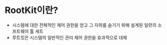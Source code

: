 # RootKit이란?
* 시스템에 대한 전체적인 제어 권한을 얻고 그 자취를 숨기기 위해 설계된 일련의 소프트웨어 툴 세트
* 루트킷은 시스템의 일반적인 관리 제어 권한을 효과적으로 대체
